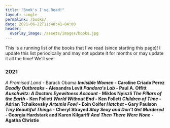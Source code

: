 ```yaml
---
title: "Book's I've Read!"
layout: single
permalink: /books/
date: 2021-06-22T11:48:41-04:00
header:
  overlay_image: /assets/images/books.jpg
---
```


This is a running list of the books that I've read (since starting this page)! I update this list periodically and may not update it for months or may update it all the time! We'll see!

### 2021
*A Promised Land* - Barack Obama
<b>
*Invisible Women* - Caroline Criado Perez
<b>
*Deadly Outbreaks* - Alexandra Levit
<b>
*Pandora's Lab* - Paul A. Offitt
<b>
*Auschwitz: A Doctors Eyewitness Account* - Miklos Nyiszli
<b>
*The Pillars of the Earth* - Ken Follett
<b>
*World Without End* - Ken Follett
<b>
*Children of Time* - Adrian Tchaikovsky
<b>
*Artemis Fowl* - Eoin Colfer
<b>
*Hatchet* - Gary Paulson
<b>
*Tiny Beautiful Things* - Cheryl Strayed
<b>
*Stay Sexy and Don't Get Murdered* - Georgia Hardstark and Karen Kilgariff
<b>
*And Then There Were None* - Agatha Christie
